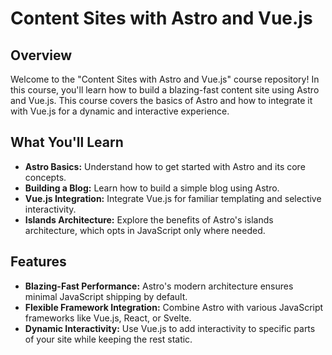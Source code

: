 # Content Sites with Astro and Vue.js

## Overview

Welcome to the "Content Sites with Astro and Vue.js" course repository! In this course, you'll learn how to build a blazing-fast content site using Astro and Vue.js. This course covers the basics of Astro and how to integrate it with Vue.js for a dynamic and interactive experience.

## What You'll Learn

- **Astro Basics:** Understand how to get started with Astro and its core concepts.
- **Building a Blog:** Learn how to build a simple blog using Astro.
- **Vue.js Integration:** Integrate Vue.js for familiar templating and selective interactivity.
- **Islands Architecture:** Explore the benefits of Astro's islands architecture, which opts in JavaScript only where needed.

## Features

- **Blazing-Fast Performance:** Astro's modern architecture ensures minimal JavaScript shipping by default.
- **Flexible Framework Integration:** Combine Astro with various JavaScript frameworks like Vue.js, React, or Svelte.
- **Dynamic Interactivity:** Use Vue.js to add interactivity to specific parts of your site while keeping the rest static.

